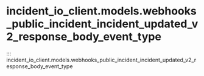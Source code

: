 # incident_io_client.models.webhooks_public_incident_incident_updated_v2_response_body_event_type

::: incident_io_client.models.webhooks_public_incident_incident_updated_v2_response_body_event_type